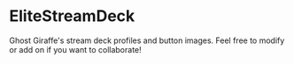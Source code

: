 # EliteStreamDeck

Ghost Giraffe's stream deck profiles and button images.  Feel free to modify or add on if you want to collaborate!
